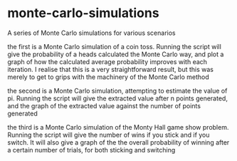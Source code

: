 # monte-carlo-simulations
A series of Monte Carlo simulations for various scenarios

the first is a Monte Carlo simulation of a coin toss. Running the script will give the probability of a heads calculated the Monte Carlo way, and plot a graph of how the calculated average probability improves with each iteration. I realise that this is a very straightforward result, but this was merely to get to grips with the machinery of the Monte Carlo method

the second is a Monte Carlo simulation, attempting to estimate the value of pi. Running the script will give the extracted value after n points generated, and the graph of the extracted value against the number of points generated

the third is a Monte Carlo simulation of the Monty Hall game show problem. Running the script will give the number of wins if you stick and if you switch. It will also give a graph of the the overall probability of winning after a certain number of trials, for both sticking and switching


